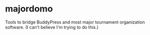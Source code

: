 # majordomo
Tools to bridge BuddyPress and most major tournament organization software. (I can't believe I'm trying to do this.)

